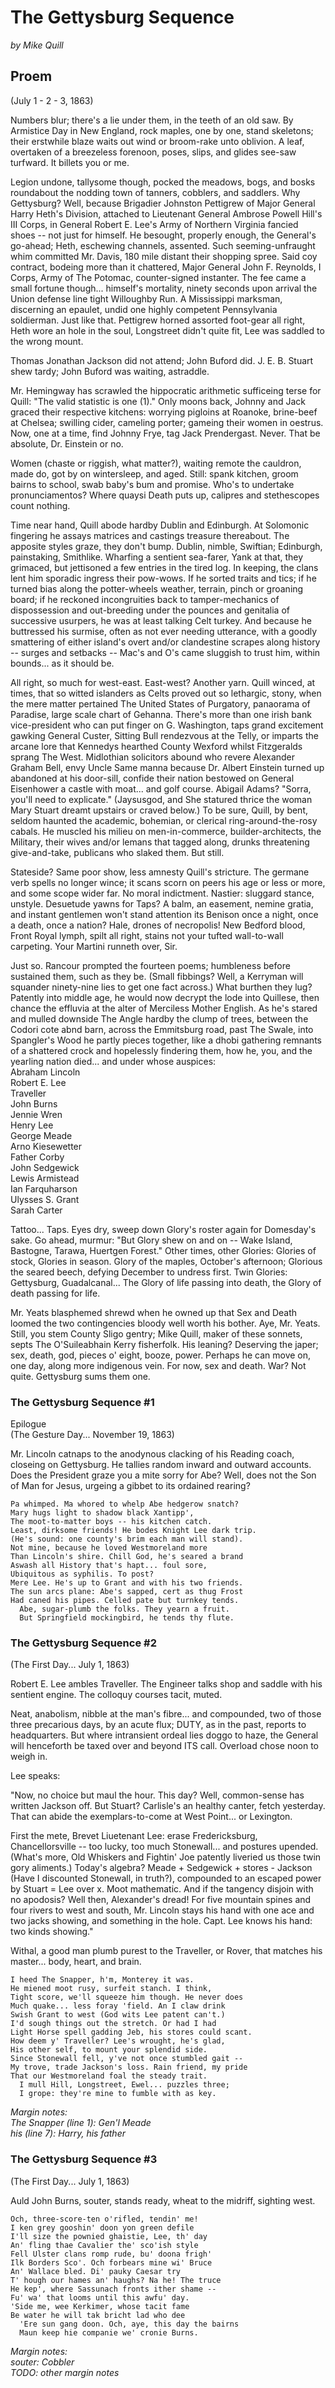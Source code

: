 # The Gettysburg Sequence
_by Mike Quill_

## Proem
(July 1 - 2 - 3, 1863)

Numbers blur; there's a lie under them, in the teeth of an old saw. By Armistice Day in New England, rock maples, one by one, stand skeletons; their erstwhile blaze waits out wind or broom-rake unto oblivion. A leaf, overtaken of a breezeless forenoon, poses, slips, and glides see-saw turfward. It billets you or me.

Legion undone, tallysome though, pocked the meadows, bogs, and bosks roundabout the nodding town of tanners, cobblers, and saddlers. Why Gettysburg? Well, because Brigadier Johnston Pettigrew of Major General Harry Heth's Division, attached to Lieutenant General Ambrose Powell Hill's III Corps, in General Robert E. Lee's Army of Northern Virginia fancied shoes -- not just for himself. He besought, properly enough, the General's go-ahead; Heth, eschewing channels, assented. Such seeming-unfraught whim committed Mr. Davis, 180 mile distant their shopping spree. Said coy contract, bodeing more than it chattered, Major General John F. Reynolds, I Corps, Army of The Potomac, counter-signed instanter. The fee came a small fortune though... himself's mortality, ninety seconds upon arrival the Union defense line tight Willoughby Run. A Mississippi marksman, discerning an epaulet, undid one highly competent Pennsylvania soldierman. Just like that. Pettigrew horned assorted foot-gear all right, Heth wore an hole in the soul, Longstreet didn't quite fit, Lee was saddled to the wrong mount.

Thomas Jonathan Jackson did not attend; John Buford did. J. E. B. Stuart shew tardy; John Buford was waiting, astraddle.

Mr. Hemingway has scrawled the hippocratic arithmetic sufficeing terse for Quill: "The valid statistic is one (1)." Only moons back, Johnny and Jack graced their respective kitchens: worrying pigloins at Roanoke, brine-beef at Chelsea; swilling cider, cameling porter; gameing their women in oestrus. Now, one at a time, find Johnny Frye, tag Jack Prendergast. Never. That be absolute, Dr. Einstein or no.

Women (chaste or riggish, what matter?), waiting remote the cauldron, made do, got by on wintersleep, and aged. Still: spank kitchen, groom bairns to school, swab baby's bum and promise. Who's to undertake pronunciamentos? Where quaysi Death puts up, calipres and stethescopes count nothing.

Time near hand, Quill abode hardby Dublin and Edinburgh. At Solomonic fingering he assays matrices and castings treasure thereabout. The apposite styles graze, they don't bump. Dublin, nimble, Swiftian; Edinburgh, painstaking, Smithlike. Wharfing a sentient sea-farer, Yank at that, they grimaced, but jettisoned a few entries in the tired log. In keeping, the clans lent him sporadic ingress their pow-wows. If he sorted traits and tics; if he turned bias along the potter-wheels weather, terrain, pinch or groaning board; if he reckoned incongruities back to tamper-mechanics of dispossession and out-breeding under the pounces and genitalia of successive usurpers, he was at least talking Celt turkey. And because he buttressed his surmise, often as not ever needing utterance, with a goodly smattering of either island's overt and/or clandestine scrapes along history -- surges and setbacks -- Mac's and O's came sluggish to trust him, within bounds... as it should be.

All right, so much for west-east. East-west? Another yarn. Quill winced, at times, that so witted islanders as Celts proved out so lethargic, stony, when the mere matter pertained The United States of Purgatory, panaorama of Paradise, large scale chart of Gehanna. There's more than one irish bank vice-president who can put finger on G. Washington, taps grand excitement gawking General Custer, Sitting Bull rendezvous at the Telly, or imparts the arcane lore that Kennedys hearthed County Wexford whilst Fitzgeralds sprang The West. Midlothian solicitors abound who revere Alexander Graham Bell, envy Uncle Same manna because Dr. Albert Einstein turned up abandoned at his door-sill, confide their nation bestowed on General Eisenhower a castle with moat... and golf course. Abigail Adams? "Sorra, you'll need to explicate." (Jaysusgod, and She statured thrice the woman Mary Stuart dreamt upstairs or craved below.) To be sure, Quill, by bent, seldom haunted the academic, bohemian, or clerical ring-around-the-rosy cabals. He muscled his milieu on men-in-commerce, builder-architects, the Military, their wives and/or lemans that tagged along, drunks threatening give-and-take, publicans who slaked them. But still.

Stateside? Same poor show, less amnesty Quill's stricture. The germane verb spells no longer wince; it scans scorn on peers his age or less or more, and some scope wider far. No moral indictment. Nastier: sluggard stance, unstyle. Desuetude yawns for Taps? A balm, an easement, nemine gratia, and instant gentlemen won't stand attention its Benison once a night, once a death, once a nation? Hale, drones of necropolis! New Bedford blood, Front Royal lymph, spilt all right, stains not your tufted wall-to-wall carpeting. Your Martini runneth over, Sir.

Just so. Rancour prompted the fourteen poems; humbleness before sustained them, such as they be. (Small fibbings? Well, a Kerryman will squander ninety-nine lies to get one fact across.) What burthen they lug? Patently into middle age, he would now decrypt the lode into Quillese, then chance the effluvia at the alter of Merciless Mother English. As he's stared and mulled downside The Angle hardby the clump of trees, between the Codori cote abnd barn, across the Emmitsburg road, past The Swale, into Spangler's Wood he partly pieces together, like a dhobi gathering remnants of a shattered crock and hopelessly findering them, how he, you, and the yearling nation died... and under whose auspices:  
  Abraham Lincoln  
  Robert E. Lee  
  Traveller  
  John Burns  
  Jennie Wren  
  Henry Lee  
  George Meade  
  Arno Kiesewetter  
  Father Corby  
  John Sedgewick  
  Lewis Armistead  
  Ian Farquharson  
  Ulysses S. Grant  
  Sarah Carter  

Tattoo... Taps. Eyes dry, sweep down Glory's roster again for Domesday's sake. Go ahead, murmur: "But Glory shew on and on -- Wake Island, Bastogne, Tarawa, Huertgen Forest." Other times, other Glories: Glories of stock, Glories in season. Glory of the maples, October's afternoon; Glorious the seared beech, defying December to undress first. Twin Glories: Gettysburg, Guadalcanal... The Glory of life passing into death, the Glory of death passing for life.

Mr. Yeats blasphemed shrewd when he owned up that Sex and Death loomed the two contingencies bloody well worth his bother. Aye, Mr. Yeats. Still, you stem County Sligo gentry; Mike Quill, maker of these sonnets, septs The O'Suileabhain Kerry fisherfolk. His leaning? Deserving the japer; sex, death, god, pieces o' eight, booze, power. Perhaps he can move on, one day, along more indigenous vein. For now, sex and death. War? Not quite. Gettysburg sums them one.

### The Gettysburg Sequence #1
Epilogue  
(The Gesture Day... November 19, 1863)

Mr. Lincoln catnaps to the anodynous clacking of his Reading coach, closeing on Gettysburg. He tallies random inward and outward accounts. Does the President graze you a mite sorry for Abe? Well, does not the Son of Man for Jesus, urgeing a gibbet to its ordained rearing?

    Pa whimped. Ma whored to whelp Abe hedgerow snatch?
    Mary hugs light to shadow black Xantipp',
    The moot-to-matter boys -- his kitchen catch.
    Least, dirksome friends! He bodes Knight Lee dark trip.
    (He's sound: one county's brim each man will stand).
    Not mine, because he loved Westmoreland more
    Than Lincoln's shire. Chill God, he's seared a brand
    Aswash all History that's hapt... foul sore,
    Ubiquitous as syphilis. To post?
    Mere Lee. He's up to Grant and with his two friends.
    The sun arcs plane: Abe's sapped, cert as thug Frost
    Had caned his pipes. Celled pate but turnkey tends.
      Abe, sugar-plumb the folks. They yearn a fruit.
      But Springfield mockingbird, he tends thy flute.

### The Gettysburg Sequence #2
(The First Day... July 1, 1863)

Robert E. Lee ambles Traveller. The Engineer talks shop and saddle with his sentient engine. The colloquy courses tacit, muted.

Neat, anabolism, nibble at the man's fibre... and compounded, two of those three precarious days, by an acute flux; DUTY, as in the past, reports to headquarters. But where intransient ordeal lies doggo to haze, the General will henceforth be taxed over and beyond ITS call. Overload chose noon to weigh in.

Lee speaks:

"Now, no choice but maul the hour. This day? Well, common-sense has written Jackson off. But Stuart? Carlisle's an healthy canter, fetch yesterday. That can abide the exemplars-to-come at West Point... or Lexington.

First the mete, Brevet Liuetenant Lee: erase Fredericksburg, Chancellorsville -- too lucky, too much Stonewall... and postures upended. (What's more, Old Whiskers and Fightin' Joe patently liveried us those twin gory aliments.) Today's algebra? Meade + Sedgewick + stores - Jackson (Have I discounted Stonewall, in truth?), compounded to an escaped power by Stuart = Lee over x. Moot mathematic. And if the tangency disjoin with no apodosis? Well then, Alexander's dread! For five mountain spines and four rivers to west and south, Mr. Lincoln stays his hand with one ace and two jacks showing, and something in the hole. Capt. Lee knows his hand: two kinds showing."

Withal, a good man plumb purest to the Traveller, or Rover, that matches his master... body, heart, and brain.

    I heed The Snapper, h'm, Monterey it was.
    He miened moot rusy, surfeit stanch. I think,
    Tight score, we'll squeeze him though. He never does
    Much quake... less foray 'field. An I claw drink
    Swish Grant to west (God wits Lee patent can't.)
    I'd sough things out the stretch. Or had I had
    Light Horse spell gadding Jeb, his stores could scant.
    How deem y' Traveller? Lee's wrought, he's glad,
    His other self, to mount your splendid side.
    Since Stonewall fell, y've not once stumbled gait --
    My trove, trade Jackson's loss. Rain friend, my pride
    That our Westmoreland foal the steady trait.
      I mull Hill, Longstreet, Ewel... puzzles three;
      I grope: they're mine to fumble with as key.

_Margin notes:_  
_The Snapper (line 1): Gen'l Meade_  
_his (line 7): Harry, his father_

### The Gettysburg Sequence #3
(The First Day... July 1, 1863)

Auld John Burns, souter, stands ready, wheat to the midriff, sighting west.

    Och, three-score-ten o'rifled, tendin' me!
    I ken grey gooshin' doon yon green defile
    I'll size the pownied ghaistie, Lee, th' day
    An' fling thae Cavalier the' sco'ish style
    Fell Ulster clans romp rude, bu' doona frigh'
    Ilk Borders Sco'. Och forbears mine wi' Bruce
    An' Wallace bled. Di' pauky Caesar try
    T' hough our hames an' haughs? Na he! The truce
    He kep', where Sassunach fronts ither shame --
    Fu' wa' that looms until this awfu' day.
    'Side me, wee Kerkimer, whose tacit fame
    Be water he will tak bricht lad who dee
      'Ere sun gang doon. Och, aye, this day the bairns
      Maun keep hie companie we' cronie Burns.

_Margin notes:_  
_souter: Cobbler_  
_TODO: other margin notes_
